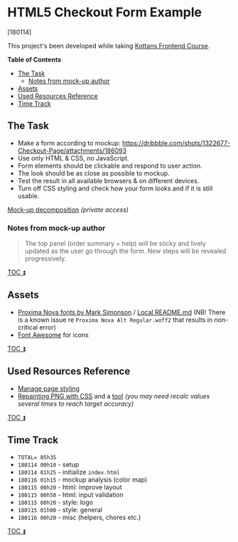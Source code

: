# HTML5 Checkout Form Example

[180114]

This project's been developed while taking
[Kottans Frontend Course](https://github.com/kottans/frontend).

<!-- START doctoc generated TOC please keep comment here to allow auto update -->
<!-- DON'T EDIT THIS SECTION, INSTEAD RE-RUN doctoc TO UPDATE -->
**Table of Contents**  

- [The Task](#the-task)
  - [Notes from mock-up author](#notes-from-mock-up-author)
- [Assets](#assets)
- [Used Resources Reference](#used-resources-reference)
- [Time Track](#time-track)

<!-- END doctoc generated TOC please keep comment here to allow auto update -->

## The Task

 * Make a form according to mockup: 
   https://dribbble.com/shots/1322677-Checkout-Page/attachments/186093
 * Use only HTML & CSS, no JavaScript.  
 * Form elements should be clickable and respond to user action.  
 * The look should be as close as possible to mockup.  
 * Test the result in all available browsers & on different devices.  
 * Turn off CSS styling and check how your form looks and 
   if it is still usable.
 
 [Mock-up decomposition](https://docs.google.com/presentation/d/1HmaVJSr-67Eu3OBkawoHJ112bMO5kv3B65d6eCb3Wlk/edit#slide=id.g2ee63ceef6_0_5)
 _(private access)_
 
### Notes from mock-up author
 
 > The top panel (order summary + help) will be sticky and lively
 updated as the user go through the form. New steps will be 
 revealed progressively.
 
[TOC :arrow_double_up: ](#table-of-contents)
 
## Assets
 
 * [Proxima Nova fonts by Mark Simonson](https://github.com/elliakou/proxima-nova-web-fonts) /
   [Local README.md](fonts/proxima-nova/README.md) (NB! There is a known issue re
   `Proxima Nova Alt Regular.woff2` that results in non-critical error)
 * [Font Awesome](https://fontawesome.com/how-to-use/web-fonts-with-css)
   for icons
   
[TOC :arrow_double_up: ](#table-of-contents)

## Used Resources Reference

 * [Manage page styling](https://guides.codechewing.com/js/disable-enable-stylesheet-javascript)
 * [Repainting PNG with CSS](https://stackoverflow.com/questions/7415872/change-color-of-png-image-via-css/39796437)
   and a [tool](https://codepen.io/sosuke/pen/Pjoqqp) _(you may need recalc values several times to reach target accuracy)_

[TOC :arrow_double_up: ](#table-of-contents)  
    
## Time Track

 * `TOTAL= 05h35`
 * `180114 00h10` - setup
 * `180114 01h25` - initialize `index.html`
 * `180116 01h15` - mockup analysis (color map)
 * `180115 00h20` - html: improve layout
 * `180115 00h50` - html: input validation
 * `180115 00h20` - style: logo
 * `180115 01h00` - style: general
 * `180116 00h20` - misc (helpers, chores etc.) 

[TOC :arrow_double_up: ](#table-of-contents)

